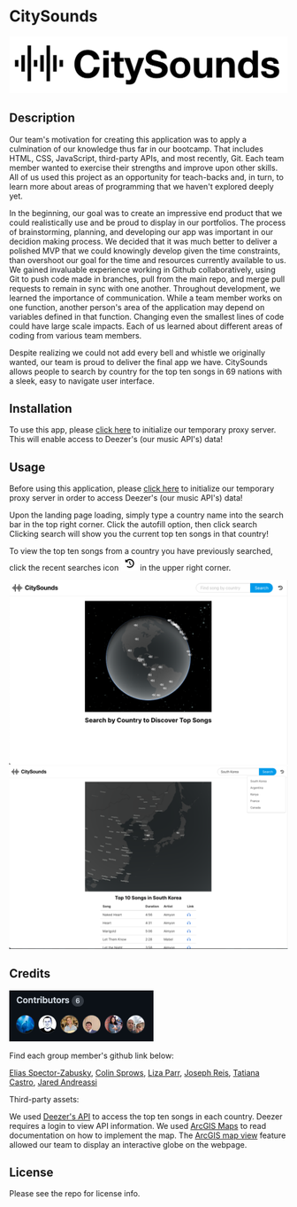 # CitySounds

![CitySounds logo](./assets/images/city-sounds.png)

## Description

Our team's motivation for creating this application was to apply a culmination of our knowledge thus far in our bootcamp. That includes HTML, CSS, JavaScript, third-party APIs, and most recently, Git. Each team member wanted to exercise their strengths and improve upon other skills. All of us used this project as an opportunity for teach-backs and, in turn, to learn more about areas of programming that we haven't explored deeply yet. 

In the beginning, our goal was to create an impressive end product that we could realistically use and be proud to display in our portfolios. The process of brainstorming, planning, and developing our app was important in our decidion making process. We decided that it was much better to deliver a polished MVP that we could knowingly develop given the time constraints, than overshoot our goal for the time and resources currently available to us. We gained invaluable experience working in Github collaboratively, using Git to push code made in branches, pull from the main repo, and merge pull requests to remain in sync with one another. Throughout development, we learned the importance of communication. While a team member works on one function, another person's area of the application may depend on variables defined in that function. Changing even the smallest lines of code could have large scale impacts. Each of us learned about different areas of coding from various team members. 

Despite realizing we could not add every bell and whistle we originally wanted, our team is proud to deliver the final app we have. CitySounds allows people to search by country for the top ten songs in 69 nations with a sleek, easy to navigate user interface. 

## Installation 

To use this app, please [click here](https://cors-anywhere.herokuapp.com/corsdemo) to initialize our temporary proxy server. This will enable access to Deezer's (our music API's) data!

## Usage

Before using this application, please [click here](https://cors-anywhere.herokuapp.com/corsdemo) to initialize our temporary proxy server in order to access Deezer's (our music API's) data!

Upon the landing page loading, simply type a country name into the search bar in the top right corner. Click the autofill option, then click search Clicking search will show you the current top ten songs in that country!

To view the top ten songs from a country you have previously searched, click the recent searches icon  ![rewinding clock](./assets/images/rewinding-clock.png)  in the upper right corner.

![CitySounds landing page](./assets/images/city-sounds-homepage.png)
![CitySounds top ten songs and recent searches](./assets/images/city-sounds-recent-searches.png)

## Credits

![Contributors to CitySounds](./assets/images/contributors.png)

Find each group member's github link below:

[Elias Spector-Zabusky](https://github.com/ColdWeatherBoyy), [Colin Sprows](https://github.com/ColinSprows), [Liza Parr](https://github.com/lparr30), [Joseph Reis](https://github.com/JosephReis646), [Tatiana Castro](https://github.com/tatys5394), [Jared Andreassi](https://github.com/jAndreassi)

Third-party assets:

We used [Deezer's API](https://developers.deezer.com/) to access the top ten songs in each country. Deezer requires a login to view API information. 
We used [ArcGIS Maps](https://developers.arcgis.com/javascript/latest/) to read documentation on how to implement the map. 
The [ArcGIS map view](https://developers.arcgis.com/javascript/latest/api-reference/esri-views-MapView.html) feature allowed our team to display an interactive globe on the webpage.

## License

Please see the repo for license info.
